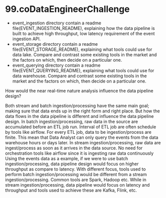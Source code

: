 # 99.coDataEngineerChallenge

- event_ingestion directory contain a readme file(EVENT_INGESTION_README), explaining how the data pipeline is built to achieve high throughput, low latency requirement of the event ingestion API.
- event_storage directory contain a readme file(EVENT_STORAGE_README), explaining what tools could use for data lake. Compare and contrast some existing tools in the market and the factors on which, then decide on a particular one.
- event_querying directory contain a readme file(EVENT_QUERYING_README), explaining what tools could use for data warehouse. Compare and contrast some existing tools in the market and the factors on which, then decide on a particular one.

How would the near real-time nature analysis influence the data pipeline design?

Both stream and batch ingestion/processing have the same main goal; making sure that data ends up in the right form and right place. But how the data flows in the data pipeline is different and influence the data pipeline design. 
In batch ingestion/processing, raw data in the source are accumulated before an ETL job run. Interval of ETL job are often schedule by tools like airflow. For every ETL job, data to be ingestion/process are finite. This mean that Data Analyst can only query the events from the data warehouse hours or days later.
In stream ingestion/processing, raw data are ingest/process as soon as it arrives in the data source. No need for orchestration tools like airflow since it is ingesting raw data continuously
Using the events data as a example, if we were to use batch ingestion/processing, data pipeline design would focus on higher throughput as compare to latency. With different focus, tools used to perform batch ingestion/processing would be different from a stream ingestion/processing. Common tools are Spark, Hadoop etc. While in stream ingestion/processing, data pipeline would focus on latency and throughput and tools used to achieve these are Kafka, Flink, etc. 
